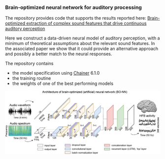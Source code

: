 ### Brain-optimized neural network for auditory processing

The repository provides code that supports the results reported here: 
[Brain-optimized extraction of complex sound features that drive continuous auditory perception](https://journals.plos.org/ploscompbiol/article?id=10.1371/journal.pcbi.1007992)

Here we construct a data-driven neural model of auditory perception, with a minimum of theoretical assumptions about the relevant sound features. In the associated paper we show that it could provide an alternative approach and possibly a better match to the neural responses.

The repository contains

- the model specification using [Chainer](https://chainer.org/) 6.1.0
- the training routine
- the weights of one of the best performing models


![Alt text](/model.png?raw=true "Model architecture")

